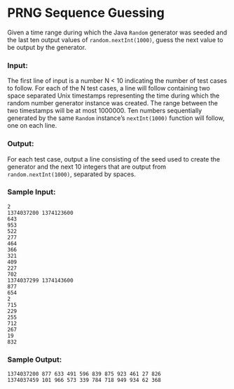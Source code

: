 PRNG Sequence Guessing
======================

Given a time range during which the Java <code>Random</code> generator was seeded and the last ten output values of <code>random.nextInt(1000)</code>, guess the next value to be output by the generator.

### Input:

The first line of input is a number N < 10 indicating the number of test cases to follow. For each of the N test cases, a line will follow containing two space separated Unix timestamps representing the time during which the random number generator instance was created. The range between the two timestamps will be at most 1000000. Ten numbers sequentially generated by the same <code>Random</code> instance’s <code>nextInt(1000)</code> function will follow, one on each line.

### Output:

For each test case, output a line consisting of the seed used to create the generator and the next 10 integers that are output from <code>random.nextInt(1000)</code>, separated by spaces.

### Sample Input:

    2
    1374037200 1374123600
    643
    953
    522
    277
    464
    366
    321
    409
    227
    702
    1374037299 1374143600
    877
    654
    2
    715
    229
    255
    712
    267
    19
    832

### Sample Output:

    1374037200 877 633 491 596 839 875 923 461 27 826
    1374037459 101 966 573 339 784 718 949 934 62 368
